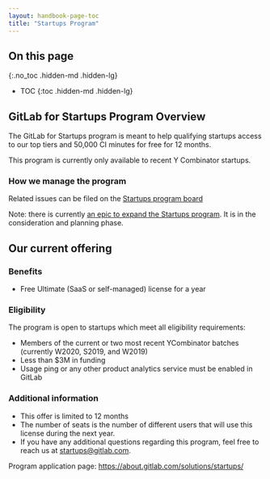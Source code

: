 ```yaml
---
layout: handbook-page-toc
title: "Startups Program"
---
```


## On this page
{:.no_toc .hidden-md .hidden-lg}

- TOC
{:toc .hidden-md .hidden-lg}

## GitLab for Startups Program Overview

The GitLab for Startups program is meant to help qualifying startups access to our top tiers and 50,000 CI minutes for free for 12 months.

This program is currently only available to recent Y Combinator startups.

### How we manage the program

Related issues can be filed on the [Startups program board](https://gitlab.com/gitlab-com/marketing/community-relations/gitlab-for-startups/-/boards)

Note: there is currently [an epic to expand the Startups program](https://gitlab.com/groups/gitlab-com/marketing/community-relations/-/epics/41). It is in the consideration and planning phase.


## Our current offering

### Benefits
 * Free Ultimate (SaaS or self-managed) license for a year

### Eligibility
The program is open to startups which meet all eligibility requirements:

 * Members of the current or two most recent YCombinator batches (currently W2020, S2019, and W2019)
 * Less than $3M in funding
 * Usage ping or any other product analytics service must be enabled in GitLab

### Additional information
 * This offer is limited to 12 months
 * The number of seats is the number of different users that will use this license during the next year.
 * If you have any additional questions regarding this program, feel free to reach us at startups@gitlab.com.

Program application page: https://about.gitlab.com/solutions/startups/

